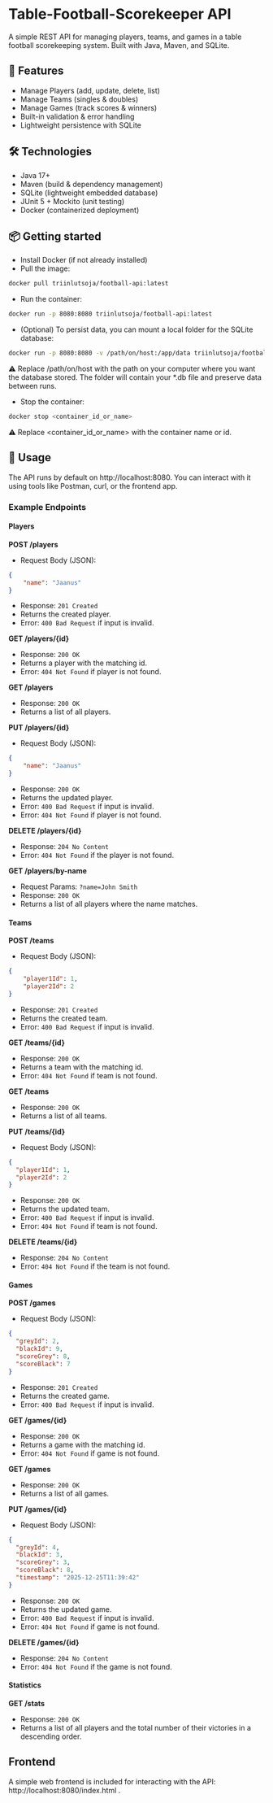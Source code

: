 # Table-Football-Scorekeeper API

A simple REST API for managing players, teams, and games in a table football scorekeeping system.
Built with Java, Maven, and SQLite.

## 🚀 Features
- Manage Players (add, update, delete, list)
- Manage Teams (singles & doubles)
- Manage Games (track scores & winners)
- Built-in validation & error handling 
- Lightweight persistence with SQLite

## 🛠️ Technologies
- Java 17+
- Maven (build & dependency management)
- SQLite (lightweight embedded database)
- JUnit 5 + Mockito (unit testing)
- Docker (containerized deployment)

## 📦 Getting started
- Install Docker (if not already installed)
- Pull the image: 
```bash
docker pull triinlutsoja/football-api:latest
```
- Run the container:
```bash
docker run -p 8080:8080 triinlutsoja/football-api:latest
```
- (Optional) To persist data, you can mount a local folder for the SQLite database:
```bash
docker run -p 8080:8080 -v /path/on/host:/app/data triinlutsoja/football-api:latest
```
⚠️ Replace /path/on/host with the path on your computer where you want the database stored. The folder will contain your *.db file and preserve data between runs.
- Stop the container: 
```bash
docker stop <container_id_or_name>
```
⚠️ Replace <container_id_or_name> with the container name 
  or id.

## 📖 Usage

The API runs by default on http://localhost:8080. You can interact with it using tools like Postman, curl, or the 
frontend app.

### Example Endpoints

#### Players

**POST /players**
- Request Body (JSON):
```json
{
    "name": "Jaanus"
}
```
- Response: `201 Created`
- Returns the created player.
- Error: `400 Bad Request` if input is invalid.

**GET /players/{id}**
- Response: `200 OK`
- Returns a player with the matching id.
- Error: `404 Not Found` if player is not found.

**GET /players**
- Response: `200 OK`
- Returns a list of all players.

**PUT /players/{id}**
- Request Body (JSON):
```json
{
    "name": "Jaanus"
}
```
- Response: `200 OK`
- Returns the updated player.
- Error: `400 Bad Request` if input is invalid.
- Error: `404 Not Found` if player is not found.

**DELETE /players/{id}**
- Response: `204 No Content`
- Error: `404 Not Found` if the player is not found.

**GET /players/by-name**
- Request Params: `?name=John Smith`
- Response: `200 OK`
- Returns a list  of all players where the name matches.


#### Teams

**POST /teams**
- Request Body (JSON):
```json
{
    "player1Id": 1, 
    "player2Id": 2
}
```
- Response: `201 Created`
- Returns the created team.
- Error: `400 Bad Request` if input is invalid.

**GET /teams/{id}**
- Response: `200 OK`
- Returns a team with the matching id.
- Error: `404 Not Found` if team is not found.

**GET /teams**
- Response: `200 OK`
- Returns a list of all teams.

**PUT /teams/{id}**
- Request Body (JSON):
```json
{
  "player1Id": 1,
  "player2Id": 2
}
```
- Response: `200 OK`
- Returns the updated team.
- Error: `400 Bad Request` if input is invalid.
- Error: `404 Not Found` if team is not found.

**DELETE /teams/{id}**
- Response: `204 No Content`
- Error: `404 Not Found` if the team is not found.


#### Games

**POST /games**
- Request Body (JSON):
```json
{
  "greyId": 2,
  "blackId": 9,
  "scoreGrey": 8,
  "scoreBlack": 7
}
```
- Response: `201 Created`
- Returns the created game.
- Error: `400 Bad Request` if input is invalid.

**GET /games/{id}**
- Response: `200 OK`
- Returns a game with the matching id.
- Error: `404 Not Found` if game is not found.

**GET /games**
- Response: `200 OK`
- Returns a list of all games.

**PUT /games/{id}**
- Request Body (JSON):
```json
{
  "greyId": 4,
  "blackId": 3,
  "scoreGrey": 3,
  "scoreBlack": 8,
  "timestamp": "2025-12-25T11:39:42"
}
```
- Response: `200 OK`
- Returns the updated game.
- Error: `400 Bad Request` if input is invalid.
- Error: `404 Not Found` if game is not found.

**DELETE /games/{id}**
- Response: `204 No Content`
- Error: `404 Not Found` if the game is not found.


#### Statistics

**GET /stats**
- Response: `200 OK`
- Returns a list of all players and the total number of their victories in a descending order.


## Frontend
A simple web frontend is included for interacting with the API: http://localhost:8080/index.html .


